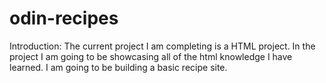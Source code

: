 # odin-recipes
Introduction:
The current project I am completing is a HTML project.
In the project I am going to be showcasing all of the html knowledge I have learned.
I am going to be building a basic recipe site.